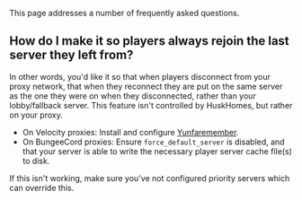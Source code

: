 This page addresses a number of frequently asked questions.

## How do I make it so players always rejoin the last server they left from?
In other words, you'd like it so that when players disconnect from your proxy network, that when they reconnect they are put on the same server as the one they were on when they disconnected, rather than your lobby/fallback server. This feature isn't controlled by HuskHomes, but rather on your proxy.

* On Velocity proxies: Install and configure [Yunfaremember](https://modrinth.com/plugin/yunfaremember).
* On BungeeCord proxies: Ensure `force_default_server` is disabled, and that your server is able to write the necessary player server cache file(s) to disk.

If this isn't working, make sure you've not configured priority servers which can override this.
